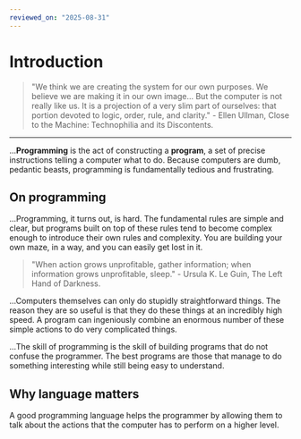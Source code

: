 ```yaml
---
reviewed_on: "2025-08-31"
---
```


# Introduction

> "We think we are creating the system for our own purposes. We believe we are making it in our own image... But the computer is not really like us. It is a projection of a very slim part of ourselves: that portion devoted to logic, order, rule, and clarity." - Ellen Ullman, Close to the Machine: Technophilia and its Discontents.

---

...**Programming** is the act of constructing a **program**, a set of precise instructions telling a computer what to do. Because computers are dumb, pedantic beasts, programming is fundamentally tedious and frustrating.

## On programming

...Programming, it turns out, is hard. The fundamental rules are simple and clear, but programs built on top of these rules tend to become complex enough to introduce their own rules and complexity. You are building your own maze, in a way, and you can easily get lost in it.

> "When action grows unprofitable, gather information; when information grows unprofitable, sleep." - Ursula K. Le Guin, The Left Hand of Darkness.

...Computers themselves can only do stupidly straightforward things. The reason they are so useful is that they do these things at an incredibly high speed. A program can ingeniously combine an enormous number of these simple actions to do very complicated things.

...The skill of programming is the skill of building programs that do not confuse the programmer. The best programs are those that manage to do something interesting while still being easy to understand.

## Why language matters

A good programming language helps the programmer by allowing them to talk about the actions that the computer has to perform on a higher level.
